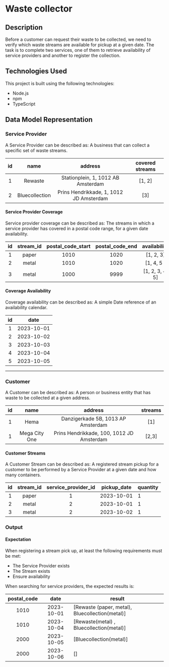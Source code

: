 # Waste collector



## Description

Before a customer can request their waste to be collected, we need to verify which waste streams are available for pickup at a given date. The task is to complete two services, one of them to retrieve availability of service providers and another to register the collection.

## Technologies Used

This project is built using the following technologies:

- Node.js
- npm
- TypeScript

## Data Model Representation

### Service Provider

A Service Provider can be described as:
A business that can collect a specific set of waste streams.

| id |      name      |                 address                 | covered streams |
|:--:|:--------------:|:---------------------------------------:|:---------------:|
| 1  |    Rewaste     |   Stationplein, 1, 1012 AB Amsterdam    |     [1, 2]      |
| 2  | Bluecollection | Prins Hendrikkade, 1, 1012 JD Amsterdam |       [3]       |

#### Service Provider Coverage

Service provider coverage can be described as:
The streams in which a service provider has covered in a postal code range, for a given date availability.

| id | stream_id | postal_code_start | postal_code_end |  availability   |
|:--:|:---------:|:-----------------:|:---------------:|:---------------:|
| 1  |   paper   |       1010        |      1020       |    [1, 2, 3]    |
| 2  |   metal   |       1010        |      1020       |   [1, 4, 5 ]    |
| 3  |   metal   |       1000        |      9999       | [1, 2, 3, 4, 5] |

#### Coverage Availability

Coverage availability can be described as:
A simple Date reference of an availability calendar.

| id |    date    |
|:--:|:----------:|
| 1  | 2023-10-01 |
| 2  | 2023-10-02 |
| 3  | 2023-10-03 |
| 4  | 2023-10-04 |
| 5  | 2023-10-05 |

---

### Customer

A Customer can be described as:
A person or business entity that has waste to be collected at a given address.

| id |     name      |                  address                  | streams |
|:--:|:-------------:|:-----------------------------------------:|:-------:|
| 1  |    Hema       |    Danzigerkade 5B, 1013 AP Amsterdam     |   [1]   |
| 1  | Mega City One | Prins Hendrikkade, 100, 1012 JD Amsterdam |  [2,3]  |

#### Customer Streams

A Customer Stream can be described as:
A registered stream pickup for a customer to be performed by a Service Provider at a given date and how many containers.

| id | stream_id | service_provider_id | pickup_date | quantity |
|:--:|:---------:|:-------------------:|-------------|----------|
| 1  |   paper   |          1          | 2023-10-01  | 1        |
| 2  |   metal   |          2          | 2023-10-01  | 1        |
| 3  |   metal   |          2          | 2023-10-02  | 1        |


### Output

#### Expectation

When registering a stream pick up, at least the following requirements must be met:

- The Service Provider exists
- The Stream exists
- Ensure availability

When searching for service providers, the expected results is:

| postal_code |    date    | result                                          |
|:-----------:|:----------:|-------------------------------------------------|
|    1010     | 2023-10-01 | [Rewaste (paper, metal), Bluecollection(metal)] |
|    1010     | 2023-10-04 | [Rewaste(metal) , Bluecollection(metal)]        |
|    2000     | 2023-10-05 | [Bluecollection(metal)]                         |
|    2000     | 2023-10-06 | []                                              |
